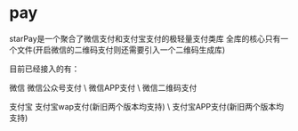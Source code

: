 # pay
starPay是一个聚合了微信支付和支付宝支付的极轻量支付类库
全库的核心只有一个文件(开启微信的二维码支付则还需要引入一个二维码生成库)

目前已经接入的有：

微信
    微信公众号支付 \ 微信APP支付 \ 微信二维码支付
    
支付宝
    支付宝wap支付(新旧两个版本均支持) \ 支付宝APP支付(新旧两个版本均支持)
    
